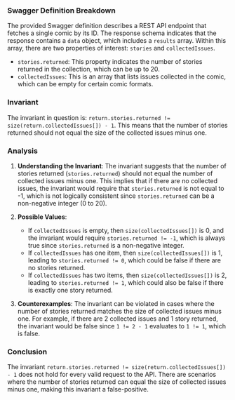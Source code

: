 ### Swagger Definition Breakdown
The provided Swagger definition describes a REST API endpoint that fetches a single comic by its ID. The response schema indicates that the response contains a `data` object, which includes a `results` array. Within this array, there are two properties of interest: `stories` and `collectedIssues`. 

- `stories.returned`: This property indicates the number of stories returned in the collection, which can be up to 20.
- `collectedIssues`: This is an array that lists issues collected in the comic, which can be empty for certain comic formats.

### Invariant
The invariant in question is: `return.stories.returned != size(return.collectedIssues[]) - 1`. This means that the number of stories returned should not equal the size of the collected issues minus one.

### Analysis
1. **Understanding the Invariant**: The invariant suggests that the number of stories returned (`stories.returned`) should not equal the number of collected issues minus one. This implies that if there are no collected issues, the invariant would require that `stories.returned` is not equal to -1, which is not logically consistent since `stories.returned` can be a non-negative integer (0 to 20).

2. **Possible Values**: 
   - If `collectedIssues` is empty, then `size(collectedIssues[])` is 0, and the invariant would require `stories.returned != -1`, which is always true since `stories.returned` is a non-negative integer.
   - If `collectedIssues` has one item, then `size(collectedIssues[])` is 1, leading to `stories.returned != 0`, which could be false if there are no stories returned.
   - If `collectedIssues` has two items, then `size(collectedIssues[])` is 2, leading to `stories.returned != 1`, which could also be false if there is exactly one story returned.

3. **Counterexamples**: The invariant can be violated in cases where the number of stories returned matches the size of collected issues minus one. For example, if there are 2 collected issues and 1 story returned, the invariant would be false since `1 != 2 - 1` evaluates to `1 != 1`, which is false.

### Conclusion
The invariant `return.stories.returned != size(return.collectedIssues[]) - 1` does not hold for every valid request to the API. There are scenarios where the number of stories returned can equal the size of collected issues minus one, making this invariant a false-positive.
